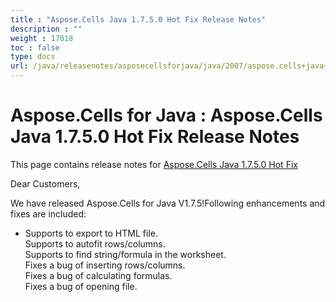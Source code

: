 ```yaml
---
title : "Aspose.Cells Java 1.7.5.0 Hot Fix Release Notes" 
description : "" 
weight : 17018 
toc : false
type: docs
url: /java/releasenotes/asposecellsforjava/java/2007/aspose.cells+java+1.7.5.0+hot+fix+release+notes/
---
```


# Aspose.Cells for Java : Aspose.Cells Java 1.7.5.0 Hot Fix Release Notes


This page contains release notes for [Aspose.Cells Java 1.7.5.0 Hot Fix](http://www.aspose.com/downloads/cells/java/new-releases/aspose.cells-java-1.7.5.0-hot-fix/)

Dear Customers,

We have released Aspose.Cells for Java V1.7.5!Following enhancements and fixes are included:

*   Supports to export to HTML file.   
    Supports to autofit rows/columns.  
    Supports to find string/formula in the worksheet.  
    Fixes a bug of inserting rows/columns.  
    Fixes a bug of calculating formulas.  
    Fixes a bug of opening file.

